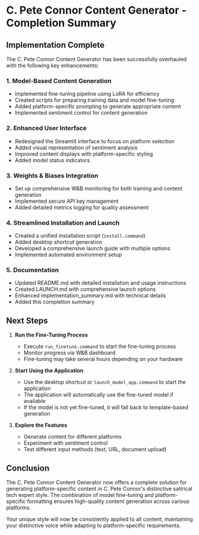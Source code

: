 # C. Pete Connor Content Generator - Completion Summary

## Implementation Complete

The C. Pete Connor Content Generator has been successfully overhauled with the following key enhancements:

### 1. Model-Based Content Generation
- Implemented fine-tuning pipeline using LoRA for efficiency
- Created scripts for preparing training data and model fine-tuning
- Added platform-specific prompting to generate appropriate content
- Implemented sentiment control for content generation

### 2. Enhanced User Interface
- Redesigned the Streamlit interface to focus on platform selection
- Added visual representation of sentiment analysis
- Improved content displays with platform-specific styling
- Added model status indicators

### 3. Weights & Biases Integration
- Set up comprehensive W&B monitoring for both training and content generation
- Implemented secure API key management
- Added detailed metrics logging for quality assessment

### 4. Streamlined Installation and Launch
- Created a unified installation script (`install.command`)
- Added desktop shortcut generation
- Developed a comprehensive launch guide with multiple options
- Implemented automated environment setup

### 5. Documentation
- Updated README.md with detailed installation and usage instructions
- Created LAUNCH.md with comprehensive launch options
- Enhanced implementation_summary.md with technical details
- Added this completion summary

## Next Steps

1. **Run the Fine-Tuning Process**
   - Execute `run_finetune.command` to start the fine-tuning process
   - Monitor progress via W&B dashboard
   - Fine-tuning may take several hours depending on your hardware

2. **Start Using the Application**
   - Use the desktop shortcut or `launch_model_app.command` to start the application
   - The application will automatically use the fine-tuned model if available
   - If the model is not yet fine-tuned, it will fall back to template-based generation

3. **Explore the Features**
   - Generate content for different platforms
   - Experiment with sentiment control
   - Test different input methods (text, URL, document upload)

## Conclusion

The C. Pete Connor Content Generator now offers a complete solution for generating platform-specific content in C. Pete Connor's distinctive satirical tech expert style. The combination of model fine-tuning and platform-specific formatting ensures high-quality content generation across various platforms.

Your unique style will now be consistently applied to all content, maintaining your distinctive voice while adapting to platform-specific requirements.

